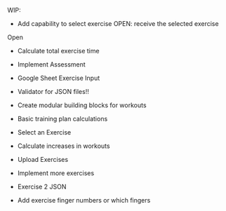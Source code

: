 WIP: 
+ Add capability to select exercise
OPEN: receive the selected exercise

Open
+ Calculate total exercise time
+ Implement Assessment
+ Google Sheet Exercise Input
+ Validator for JSON files!!

+ Create modular building blocks for workouts

+ Basic training plan calculations

+ Select an Exercise 
+ Calculate increases in workouts

+ Upload Exercises
+ Implement more exercises
+ Exercise 2 JSON
+ Add exercise finger numbers or which fingers

